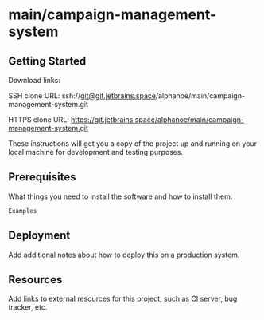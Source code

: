 # main/campaign-management-system



## Getting Started

Download links:

SSH clone URL: ssh://git@git.jetbrains.space/alphanoe/main/campaign-management-system.git

HTTPS clone URL: https://git.jetbrains.space/alphanoe/main/campaign-management-system.git



These instructions will get you a copy of the project up and running on your local machine for development and testing purposes.

## Prerequisites

What things you need to install the software and how to install them.

```
Examples
```

## Deployment

Add additional notes about how to deploy this on a production system.

## Resources

Add links to external resources for this project, such as CI server, bug tracker, etc.
